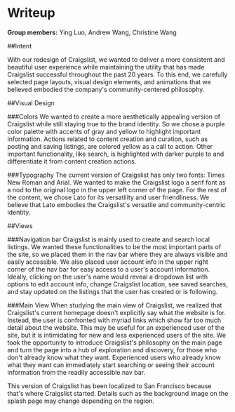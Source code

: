 # Writeup
**Group members:** Ying Luo, Andrew Wang, Christine Wang

##Intent

With our redesign of Craigslist, we wanted to deliver a more consistent and beautiful user experience while maintaining the utility that has made Craigslist successful throughout the past 20 years. To this end, we carefully selected page layouts, visual design elements, and animations that we believed embodied the company's community-centered philosophy.

##Visual Design

###Colors
We wanted to create a more aesthetically appealing version of Craigslist while still staying true to the brand identity. So we chose a purple color palette with accents of gray and yellow to highlight important information. Actions related to content creation and curation, such as posting and saving listings, are colored yellow as a call to action. Other important functionality, like search, is highlighted with darker purple to and differentiate it from content creation actions.

###Typography
The current version of Craigslist has only two fonts: Times New Roman and Arial. We wanted to make the Craigslist logo a serif font as a nod to the original logo in the upper left corner of the page. For the rest of the content, we chose Lato for its versatility and user friendliness. We believe that Lato embodies the Craigslist's versatile and community-centric identity.

##Views

###Navigation bar
Craigslist is mainly used to create and search local listings. We wanted these functionalities to be the most important parts of the site, so we placed them in the nav bar where they are always visible and easily accessible. We also placed user account info in the upper right corner of the nav bar for easy access to a user's account information. Ideally, clicking on the user's name would reveal a dropdown list with options to edit account info, change Craigslist location, see saved searches, and stay updated on the listings that the user has created or is following.

###Main View
When studying the main view of Craigslist, we realized that Craigslist's current homepage doesn't explicitly say what the website is for. Instead, the user is confronted with myriad links which show far too much detail about the website. This may be useful for an experienced user of the site, but it is intimidating for new and less experienced users of the site. We took the opportunity to introduce Craigslist's philosophy on the main page and turn the page into a hub of exploration and discovery, for those who don't already know what they want. Experienced users who already know what they want can immediately start searching or seeing their account information from the readily accessible nav bar.

This version of Craigslist has been localized to San Francisco because that's where Craigslist started. Details such as the background image on the splash page may change depending on the region.







